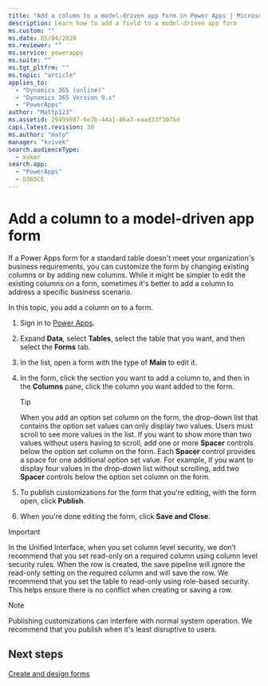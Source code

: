 ```yaml
---
title: "Add a column to a model-driven app form in Power Apps | MicrosoftDocs"
description: Learn how to add a field to a model-driven app form
ms.custom: ""
ms.date: 05/04/2020
ms.reviewer: ""
ms.service: powerapps
ms.suite: ""
ms.tgt_pltfrm: ""
ms.topic: "article"
applies_to: 
  - "Dynamics 365 (online)"
  - "Dynamics 365 Version 9.x"
  - "PowerApps"
author: "Mattp123"
ms.assetid: 29499887-6e7b-44a1-86a7-eaad33f3075d
caps.latest.revision: 30
ms.author: "matp"
manager: "kvivek"
search.audienceType: 
  - maker
search.app: 
  - "PowerApps"
  - D365CE
---
```

# Add a column to a model-driven app form 

If a Power Apps form for a standard table doesn't meet your organization's business requirements, you can customize the form by changing existing columns or by adding new columns. While it might be simpler to edit the existing columns on a form, sometimes it's better to add a column to address a specific business scenario.

In this topic, you add a column on to a form.   
  
1.  Sign in to [Power Apps](https://make.powerapps.com/?utm_source=padocs&utm_medium=linkinadoc&utm_campaign=referralsfromdoc).  

2.  Expand **Data**, select **Tables**, select the table that you want, and then select the **Forms** tab.  

3.  In the list, open a form with the type of **Main** to edit it.  
  
4.  In the form, click the section you want to add a column to, and then in the **Columns** pane, click the column you want added to the form.  
  
    > [!TIP]
    >  When you add an option set column on the form, the drop-down list that contains the option set values can only display two values. Users must scroll to see more values in the list. If you want to show more than two values without users having to scroll, add one or more **Spacer** controls below the option set column on the form. Each **Spacer** control provides a space for one additional option set value. For example, if you want to display four values in the drop-down list without scrolling, add two **Spacer** controls below the option set column on the form.  
  
5.  To publish customizations for the form that you're editing, with the form open, click **Publish**. 
  
6.  When you're done editing the form, click **Save and Close**.  
  
> [!IMPORTANT]
>  In the Unified Interface, when you set column level security, we don’t recommend that you set read-only on a required column using column level security rules.  When the row is created, the save pipeline will ignore the read-only setting on the required column and will save the row. We recommend that you set the table to read-only using role-based security. This helps ensure there is no conflict when creating or saving a row.
  
  
> [!NOTE]
>  Publishing customizations can interfere with normal system operation. We recommend that you publish when it's least disruptive to users.

  
## Next steps  
 
 [Create and design forms](create-design-forms.md)
